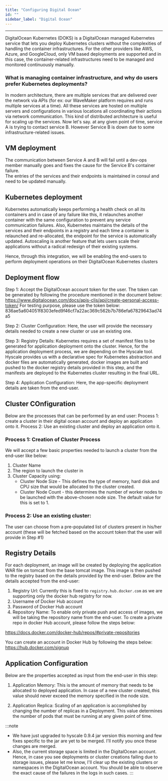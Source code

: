 ```yaml
---
title: "Configuring Digital Ocean"
id: ""
sidebar_label: "Digital Ocean"
---
```

---

DigitalOcean Kubernetes (DOKS) is a DigitalOcean managed Kubernetes service that lets you deploy Kubernetes clusters without the complexities of handling the container infrastructures. 
For the other providers like AWS, Azure, and GoogleCloud, only VM based deployments are supported and in this case, the container-related infrastructures need to be managed and monitored continuously manually.

### What is managing container infrastructure, and why do users prefer Kubernetes deployments?
In modern architecture, there are multiple services that are delivered over the network via APIs (for ex: our WaveMaker platform requires and runs multiple services at a time). All these services are hosted on multiple servers and configurations in various locations all coordinating their actions via network communication. This kind of distributed architecture is useful for scaling up the services. 
Now let's say. at any given point of time, service A is trying to contact service B. However Service B is down due to some infrastructure-related issues.

## VM deployment
The communication between Service A and B will fail until a dev-ops member manually goes and fixes the cause for the Service B's container failure.  
The entries of the services and their endpoints is maintained in consul and need to be updated manually.

## Kubernetes deployment

Kubernetes automatically keeps performing a health check on all its containers and in case of any failure like this, it relaunches another container with the same configuration to prevent any service communication failures.
Also, Kubernetes maintains the details of the services and their endpoints in a registry and each time a container is relaunched and re-allocated, the endpoint for the service is automatically updated. 
Autoscaling is another feature that lets users scale their applications without a radical redesign of their existing systems.

Hence, through this integration, we will be enabling the end-users to perform deployment operations on their DigitalOcean Kubernetes clusters

## Deployment flow

Step 1: Accept the DigitalOcean account token for the user. The token can be generated by following the procedure mentioned in the document below:
https://www.digitalocean.com/docs/apis-clis/api/create-personal-access-token/
For testing purpose, please use the token below:
836ae5a604051f8303efed9f46cf7a22ac369c562b7b786efa67829643ad74a5
 
Step 2: Cluster Configuration:
Here, the user will provide the necessary details needed to create a new cluster or use an existing one.
 
Step 3: Registry Details:
Kubernetes requires a set of manifest files to be generated for application deployment onto the cluster. Hence, for the application deployment process, we are depending on the Hyscale tool. 
Hyscale provides us with a declarative spec for Kubernetes abstraction and docker files are automatically generated, docker images are built and pushed to the docker registry details provided in this step, and the manifests are deployed to the Kubernetes cluster resulting in the final URL.
 
Step 4: Application Configuration:
Here, the app-specific deployment details are taken from the end-user.

## Cluster COnfiguration

Below are the processes that can be performed by an end user:
Process 1: create a cluster in their digital ocean account and deploy an application onto it.
Process 2: Use an existing cluster and deploy an application onto it.


### Process 1: Creation of Cluster Process

We will accept a few basic properties needed to launch a cluster from the end-user like below:
1. Cluster Name
2. The region to launch the cluster in
3. Cluster Capacity using:
    - Cluster Node Size - This defines the type of memory, hard disk and CPU size that would be allocated to the cluster created.
    - Cluster Node Count - this determines the number of worker nodes to be launched with the above-chosen node size. The default value for this is set to 1.

### Process 2: Use an existing cluster:
The user can choose from a pre-populated list of clusters present in his/her account (these will be fetched based on the account token that the user will provide in Step #1)

## Registry Details

For each deployment, an image will be created by deploying the application WAR file on tomcat from the base tomcat image. This image is then pushed to the registry based on the details provided by the end-user. Below are the details accepted from the end-user:

1. Registry Url: Currently this is fixed to `registry.hub.docker.com` as we are supporting only the docker hub registry for now.
2. Username of Docker Hub account
3. Password of Docker Hub account
4. Repository Name: To enable only private push and access of images, we will be taking the repository name from the end-user. To create a private repo in docker Hub account, please follow the steps below:

https://docs.docker.com/docker-hub/repos/#private-repositories
 
You can create an account in Docker Hub by following the steps below:
https://hub.docker.com/signup
 
## Application Configuration

Below are the properties accepted as input from the end-user in this step:
1. Application Memory: This is the amount of memory that needs to be allocated to deployed application. In case of a new cluster created, this value should never exceed the memory specified in the node size.
 
2. Application Replica:
Scaling of an application is accomplished by changing the number of replicas in a Deployment.
This value determines the number of pods that must be running at any given point of time.
 
:::note
- We have just upgraded to hyscale 0.9.4 jar version this morning and few fixes specific to the jar are yet to be merged. I'll notify you once these changes are merged.
- Also, the current storage space is limited in the DigitalOcean account. Hence, in case you see deployments or cluster creations failing due to storage issues, please let me know, I'll clear up the existing clusters or namespaces in the DigitalOcean account. You should be able to observe the exact cause of the failures in the logs in such cases.
:::

